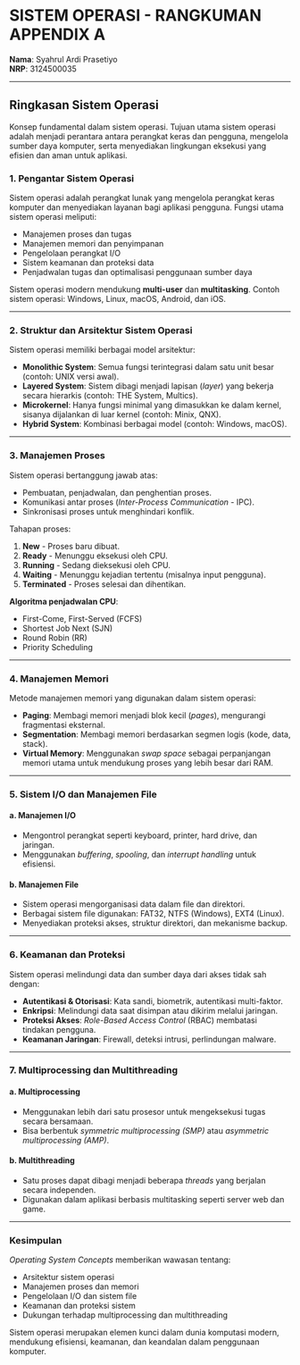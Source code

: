 # **SISTEM OPERASI - RANGKUMAN APPENDIX A**

**Nama**: Syahrul Ardi Prasetiyo  
**NRP**: 3124500035  

---

## **Ringkasan Sistem Operasi**
Konsep fundamental dalam sistem operasi. Tujuan utama sistem operasi adalah menjadi perantara antara perangkat keras dan pengguna, mengelola sumber daya komputer, serta menyediakan lingkungan eksekusi yang efisien dan aman untuk aplikasi.

### **1. Pengantar Sistem Operasi**
Sistem operasi adalah perangkat lunak yang mengelola perangkat keras komputer dan menyediakan layanan bagi aplikasi pengguna. Fungsi utama sistem operasi meliputi:
- Manajemen proses dan tugas
- Manajemen memori dan penyimpanan
- Pengelolaan perangkat I/O
- Sistem keamanan dan proteksi data
- Penjadwalan tugas dan optimalisasi penggunaan sumber daya

Sistem operasi modern mendukung **multi-user** dan **multitasking**. Contoh sistem operasi: Windows, Linux, macOS, Android, dan iOS.

---

### **2. Struktur dan Arsitektur Sistem Operasi**
Sistem operasi memiliki berbagai model arsitektur:
- **Monolithic System**: Semua fungsi terintegrasi dalam satu unit besar (contoh: UNIX versi awal).
- **Layered System**: Sistem dibagi menjadi lapisan (*layer*) yang bekerja secara hierarkis (contoh: THE System, Multics).
- **Microkernel**: Hanya fungsi minimal yang dimasukkan ke dalam kernel, sisanya dijalankan di luar kernel (contoh: Minix, QNX).
- **Hybrid System**: Kombinasi berbagai model (contoh: Windows, macOS).

---

### **3. Manajemen Proses**
Sistem operasi bertanggung jawab atas:
- Pembuatan, penjadwalan, dan penghentian proses.
- Komunikasi antar proses (*Inter-Process Communication* - IPC).
- Sinkronisasi proses untuk menghindari konflik.

Tahapan proses:
1. **New** - Proses baru dibuat.
2. **Ready** - Menunggu eksekusi oleh CPU.
3. **Running** - Sedang dieksekusi oleh CPU.
4. **Waiting** - Menunggu kejadian tertentu (misalnya input pengguna).
5. **Terminated** - Proses selesai dan dihentikan.

**Algoritma penjadwalan CPU**:
- First-Come, First-Served (FCFS)
- Shortest Job Next (SJN)
- Round Robin (RR)
- Priority Scheduling

---

### **4. Manajemen Memori**
Metode manajemen memori yang digunakan dalam sistem operasi:
- **Paging**: Membagi memori menjadi blok kecil (*pages*), mengurangi fragmentasi eksternal.
- **Segmentation**: Membagi memori berdasarkan segmen logis (kode, data, stack).
- **Virtual Memory**: Menggunakan *swap space* sebagai perpanjangan memori utama untuk mendukung proses yang lebih besar dari RAM.

---

### **5. Sistem I/O dan Manajemen File**
#### **a. Manajemen I/O**
- Mengontrol perangkat seperti keyboard, printer, hard drive, dan jaringan.
- Menggunakan *buffering*, *spooling*, dan *interrupt handling* untuk efisiensi.

#### **b. Manajemen File**
- Sistem operasi mengorganisasi data dalam file dan direktori.
- Berbagai sistem file digunakan: FAT32, NTFS (Windows), EXT4 (Linux).
- Menyediakan proteksi akses, struktur direktori, dan mekanisme backup.

---

### **6. Keamanan dan Proteksi**
Sistem operasi melindungi data dan sumber daya dari akses tidak sah dengan:
- **Autentikasi & Otorisasi**: Kata sandi, biometrik, autentikasi multi-faktor.
- **Enkripsi**: Melindungi data saat disimpan atau dikirim melalui jaringan.
- **Proteksi Akses**: *Role-Based Access Control* (RBAC) membatasi tindakan pengguna.
- **Keamanan Jaringan**: Firewall, deteksi intrusi, perlindungan malware.

---

### **7. Multiprocessing dan Multithreading**
#### **a. Multiprocessing**
- Menggunakan lebih dari satu prosesor untuk mengeksekusi tugas secara bersamaan.
- Bisa berbentuk *symmetric multiprocessing (SMP)* atau *asymmetric multiprocessing (AMP)*.

#### **b. Multithreading**
- Satu proses dapat dibagi menjadi beberapa *threads* yang berjalan secara independen.
- Digunakan dalam aplikasi berbasis multitasking seperti server web dan game.

---

### **Kesimpulan**
*Operating System Concepts* memberikan wawasan tentang:
- Arsitektur sistem operasi
- Manajemen proses dan memori
- Pengelolaan I/O dan sistem file
- Keamanan dan proteksi sistem
- Dukungan terhadap multiprocessing dan multithreading

Sistem operasi merupakan elemen kunci dalam dunia komputasi modern, mendukung efisiensi, keamanan, dan keandalan dalam penggunaan komputer.

